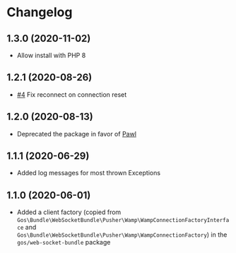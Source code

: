 # Changelog

## 1.3.0 (2020-11-02)

- Allow install with PHP 8

## 1.2.1 (2020-08-26)

- [#4](https://github.com/GeniusesOfSymfony/WebSocketPhpClient/pull/4) Fix reconnect on connection reset

## 1.2.0 (2020-08-13)

- Deprecated the package in favor of [Pawl](https://github.com/ratchetphp/Pawl)

## 1.1.1 (2020-06-29)

- Added log messages for most thrown Exceptions

## 1.1.0 (2020-06-01)

- Added a client factory (copied from `Gos\Bundle\WebSocketBundle\Pusher\Wamp\WampConnectionFactoryInterface` and `Gos\Bundle\WebSocketBundle\Pusher\Wamp\WampConnectionFactory`) in the `gos/web-socket-bundle` package
